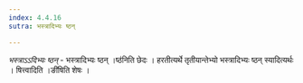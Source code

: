```yaml
---
index: 4.4.16
sutra: भस्त्रादिभ्यः ष्ठन्

---
```

_भस्त्राऽऽदिभ्यः ष्ठन्_ - भस्त्रादिभ्यः ष्ठन् ।ष्ठ॑निति छेदः । हरतीत्यर्थे तृतीयान्तेभ्यो भस्त्रादिभ्यः ष्ठन् स्यादित्यर्थः । षित्त्वादिति ।ङी॑षिति शेषः । 